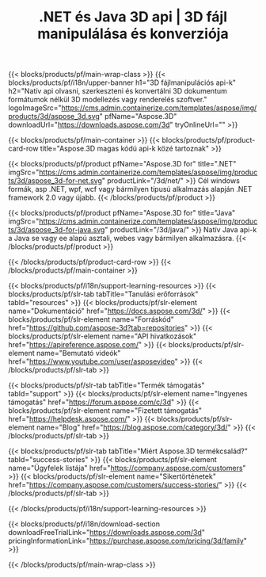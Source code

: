 ﻿---
title: .NET és Java 3D api | 3D fájl manipulálása és konverziója 
weight: 10
url: /hu/family
description: 3D dokumentumok szerkesztése és konvertálása .NET és Java alkalmazásokban a megfelelő könyvtár használatával, anélkül, hogy 3D modellezés vagy képmegjelenítő szoftver települt volna.
---
{{< blocks/products/pf/main-wrap-class >}}
{{< blocks/products/pf/i18n/upper-banner h1="3D fájlmanipulációs api-k" h2="Natív api olvasni, szerkeszteni és konvertálni 3D dokumentum formátumok nélkül 3D modellezés vagy renderelés szoftver." logoImageSrc="https://cms.admin.containerize.com/templates/aspose/img/products/3d/aspose_3d.svg" pfName="Aspose.3D" downloadUrl="https://downloads.aspose.com/3d" tryOnlineUrl="" >}}

{{< blocks/products/pf/main-container >}}
{{< blocks/products/pf/product-card-row title="Aspose.3D magas kódú api-k közé tartoznak" >}}

{{< blocks/products/pf/product pfName="Aspose.3D for" title=".NET" imgSrc="https://cms.admin.containerize.com/templates/aspose/img/products/3d/aspose_3d-for-net.svg" productLink="/3d/net/" >}}
Cél windows formák, asp .NET, wpf, wcf vagy bármilyen típusú alkalmazás alapján .NET framework 2.0 vagy újabb.
{{< /blocks/products/pf/product >}}

{{< blocks/products/pf/product pfName="Aspose.3D for" title="Java" imgSrc="https://cms.admin.containerize.com/templates/aspose/img/products/3d/aspose_3d-for-java.svg" productLink="/3d/java/" >}}
Natív Java api-k a Java se vagy ee alapú asztali, webes vagy bármilyen alkalmazásra.
{{< /blocks/products/pf/product >}}

{{< /blocks/products/pf/product-card-row >}}
{{< /blocks/products/pf/main-container >}}

{{< blocks/products/pf/i18n/support-learning-resources >}}
{{< blocks/products/pf/slr-tab tabTitle="Tanulási erőforrások" tabId="resources" >}}
{{< blocks/products/pf/slr-element name="Dokumentáció" href="https://docs.aspose.com/3d/" >}}
{{< blocks/products/pf/slr-element name="Forráskód" href="https://github.com/aspose-3d?tab=repositories" >}}
{{< blocks/products/pf/slr-element name="API hivatkozások" href="https://apireference.aspose.com/" >}}
{{< blocks/products/pf/slr-element name="Bemutató videók" href="https://www.youtube.com/user/asposevideo" >}}
{{< /blocks/products/pf/slr-tab >}}

{{< blocks/products/pf/slr-tab tabTitle="Termék támogatás" tabId="support" >}}
{{< blocks/products/pf/slr-element name="Ingyenes támogatás" href="https://forum.aspose.com/c/3d" >}}
{{< blocks/products/pf/slr-element name="Fizetett támogatás" href="https://helpdesk.aspose.com/" >}}
{{< blocks/products/pf/slr-element name="Blog" href="https://blog.aspose.com/category/3d/" >}}
{{< /blocks/products/pf/slr-tab >}}

{{< blocks/products/pf/slr-tab tabTitle="Miért Aspose.3D termékcsalád?" tabId="success-stories" >}}
{{< blocks/products/pf/slr-element name="Ügyfelek listája" href="https://company.aspose.com/customers" >}}
{{< blocks/products/pf/slr-element name="Sikertörténetek" href="https://company.aspose.com/customers/success-stories/" >}}
{{< /blocks/products/pf/slr-tab >}}

{{< /blocks/products/pf/i18n/support-learning-resources >}}

{{< blocks/products/pf/i18n/download-section downloadFreeTrialLink="https://downloads.aspose.com/3d" pricingInformationLink="https://purchase.aspose.com/pricing/3d/family" >}}

{{< /blocks/products/pf/main-wrap-class >}}